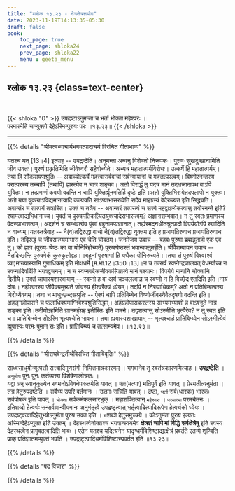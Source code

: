 ```yaml
---
title: "श्लोक १३.२३ - क्षेत्रक्षेत्रज्ञयोग"
date: 2023-11-19T14:13:35+05:30
draft: false
book:
    toc_page: true
    next_page: shloka24
    prev_page: shloka22
    menu : geeta_menu
---
```




## श्लोक १३.२३ {class=text-center}

<br/>

{{< shloka  "0"  >}}
उपद्रष्टाऽनुमन्ता च भर्ता भोक्ता महेश्वरः ।  
परमात्मेति चाप्युक्तो देहेऽस्मिन्पुरुषः परः ॥१३.२३॥
{{< /shloka >}}

---


{{% details "श्रीमत्मध्वाचार्यभगवत्पादाचर्य विरचित  गीताभाष्य" %}}

यतश्च यत् [13।4] इत्याह -- उपद्रष्टेति। अनुमन्ता अन्वनु विशेषतो निरूपकः। पुरुषः सुखदुःखानामिति जीव उक्तः। पुरुषं प्रकृतिमिति जीवेश्वरौ सहैवोच्येते। अन्यत्र महातात्पर्यविरोधः। उत्कर्षे हि महातात्पर्यम्। तथा हि सौकरायणश्रुतिः -- अवाच्योत्कर्षे महत्त्वासर्ववाचां सर्वन्यायानां च महत्तत्परत्वम्। विष्णोरनन्तस्य परात्परस्य तच्चापि (तथापि) ह्यस्त्येव न चात्र शङ्का। अतो विरुद्धं तु यदत्र मानं तदक्षजादावथ वाऽपि युक्तिः। न तत्प्रमाणं कवयो वदन्ति न चापि युक्तिर्ह्यूनमतिर्हि दृष्टेः इति।अतो युक्तिभिरप्येतदपलापो न युक्तः। अतो यया युक्त्याऽविद्यमानत्वादि कल्पयति साऽप्याभासरूपेति सदैव माहात्म्यं वेदैरुच्यत इति सिद्ध्यति। अवान्तंर च तात्पर्यं तत्रास्ति। उक्तं च तत्रैव -- अवान्तरं तत्परत्वं च सत्त्वे महद्वाऽप्येकत्वात्तु तयोरनन्ते इति? श्यामत्वाद्यभिधानाच्च। युक्तं च पुरुषमतिकल्पितयुक्त्यादेराभासत्वम्? अज्ञानसम्भवात्। न तु स्वतः प्रमाणस्य वेदस्याभासत्वम्। अदर्शनं च सम्भवत्येव पुंसां बहूनामप्यज्ञानात्। तर्ह्यस्मदनधीतश्रुत्यादौ विपर्ययोऽपि स्यादिति न वाच्यम्।यतस्तत्रैवाह -- नै(व)तद्विरुद्धा वाचो नै(व)तद्विरुद्धा युक्तय इति ह प्रजापतिरुवाच प्रजापतिरुवाच इति। तद्विरुद्धं च जीवसात्म्यमाभास एव चेति चोक्तम्। जनमेजय उवाच -- बहवः पुरुषा ब्रह्मन्नुताहो एक एव तु। को ह्यत्र (पुरुषः श्रेष्ठः का वा योनिरिहोच्यते) पुरुषश्रेष्ठस्तं भवान्वक्तुमर्हति। श्रीवैशम्पायन उवाच -- नैतदिच्छन्ति पुरुषमेकं कुरुकुलोद्वह।।बहूनां पुरुषाणां हि यथैका योनिरुच्यते।।तथा तं पुरुषं विश्व(श्वं व्या)माख्यास्यामि गुणाधिकम् इति मोक्षधर्मे [म.भा.12।350।13]।न च तत्सर्वं स्वप्नेन्द्रजालवत् वैधर्म्याच्च न स्वप्नादिवदिति भगवद्वचनम्। न च स्वप्नवदेकजीवकल्पितत्वे मानं पश्यामः। विपर्यये मानानि चोक्तानि द्वितीये। उक्तं चायास्यशास्वायाम् -- स्वप्नो ह वा अयं चञ्चलत्वान्न च स्वप्नो न हि विच्छेद एतदिति इति।नायं दोषः। नहीश्वरस्य जीवैक्यमुच्यते जीवस्य हीश्वरैक्यं ध्येयम्। तदपि न निरुपाधिकम्? अतो न प्रतिबिम्बत्वस्य विरोध्यैक्यम्। तथा च माधुच्छन्दसश्रुतिः -- ऐक्यं चापि प्रतिबिम्बेन विष्णोर्जीवस्यैवैतदृषयो वदन्ति इति। अहङ्गहोपासने च फलाधिक्यमाग्निवेश्यश्रुतिसिद्धम्। अहंग्रहोपासकस्तस्य साभ्यमभ्याशो ह वाऽश्नुते नात्र शङ्का इति।तदीयोऽहमिति ज्ञानमहंग्रह इतीरितः इति वामने। तद्वशत्वात्तु सोऽस्मीति भृत्यैरेव? न तु स्वत इति च। प्रातिबिम्ब्येन सोऽस्मि भृत्यश्चेति भावना। तथा ह्ययास्यशाखायाम् -- भृत्यश्चाहं प्रातिबिम्ब्येन सोऽस्मीत्येवं ह्युपास्यः परमः पुमान् सः इति। प्रातिबिम्ब्यं च तत्साम्यमेव। ॥१३.२३॥

{{% /details %}}



{{% details "श्रीराघवेन्द्रतीर्थविरचित गीताविवृतिः" %}}

साध्वसाधुयोन्युत्पत्तौ सत्त्वादिगुणसंगो 
निमित्तमात्रकारणम्‌ । भगवानेव तु स्वतंत्रकारणमित्याह ॥ 
**उपद्रष्टेति** । `अनुमंता` पुनः पुनः 
कर्तव्यस्य विशेषेणालोचकः ।   
यद्वा `अनु` स्वानुकूल्येन स्वमनोऽविक्नेपकतयेति
यावत्‌ । `मंता`(मत्याः) मतिपूर्वं इति यावत्‌ । 
प्रेरयतीत्यनुमंता । तत्र
हेतुरुपद्रष्टेति । सर्वेभ्य उपरि वर्तमानः । 
उत्तमः सन्निति यावत्‌ । द्रष्टा, `भर्ता` 
सर्व(धारकः) भारकः सर्वपोषकं इति यावत्‌ । 
`भोक्ता` सर्वकर्मफलसारभुक्‌ ।
महाशक्तित्वान् `महेश्वरः` । `परमात्मा` परमचेतनः । 
इतिशब्दो हेत्वर्थः सन्सर्वत्रान्वीयमानः अनुमंतृत्वे 
उपद्रष्टृत्वात् भर्तृत्वादित्यादिरूपेण हेत्वर्थको
ध्येयः । उपद्रष्ट्वत्वादिहेतुभ्योऽनुमंता पुरुष उक्त इति । 
`च`शब्दो हेतुसमुच्चये । 
कोऽनुमंता पुरुष इत्यतः अस्मिन्देहेऽप्युक्त इति उक्तम्‌ । 
देहस्थत्वेनोक्तश्च भगवान्स्वयमेव 
**क्षेत्रज्ञं चापि मां विद्धि सर्वक्षेत्रेषु** इति स्वस्य 
देहस्थत्वेन प्रागुक्तत्वादिति भावः । एतेन यतश्च यदित्यनेन 
यादृग्धर्मविशिष्टाद्यत्क्षेत्रं प्रवर्तते एतन्मे शृण्विति 
प्राक्‌ प्रतिज्ञातमप्युक्तं भवति । 
उपद्रष्टृत्वादिधर्मविशिष्टास्प्रवर्तत इति ॥१३.२३॥

{{% /details %}}



{{% details "पद विचार" %}}


{{% /details %}}
